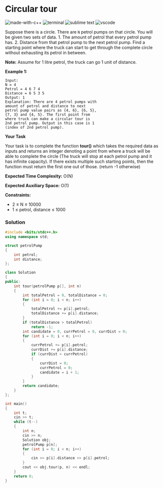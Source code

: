 # Circular tour
![made-with-c++](https://img.shields.io/badge/Made%20with-C++-007396.svg)
![terminal](https://img.shields.io/badge/Windows%20Terminal-4D4D4D?logo=windows%20terminal&logoColor=white)
![sublime text](https://img.shields.io/badge/sublime_text-%23575757.svg?logo=sublime-text&logoColor=important)
![vscode](https://img.shields.io/badge/Visual_Studio_Code-0078D4?logo=visual%20studio%20code&logoColor=white)

Suppose there is a circle. There are `N` petrol pumps on that circle. You will be given two sets of data.
    1. The amount of petrol that every petrol pump has.
    2. Distance from that petrol pump to the next petrol pump.
Find a starting point where the truck can start to get through the complete circle without exhausting its petrol in between.

**Note:**  Assume for 1 litre petrol, the truck can go 1 unit of distance.

__Example 1:__
```
Input:
N = 4
Petrol = 4 6 7 4
Distance = 6 5 3 5
Output: 1
Explanation: There are 4 petrol pumps with
amount of petrol and distance to next
petrol pump value pairs as {4, 6}, {6, 5},
{7, 3} and {4, 5}. The first point from
where truck can make a circular tour is
2nd petrol pump. Output in this case is 1
(index of 2nd petrol pump).
```
__Your Task__

Your task is to complete the function **tour()** which takes the required data as inputs and returns an integer denoting a point from where a truck will be able to complete the circle (The truck will stop at each petrol pump and it has infinite capacity). If there exists multiple such starting points, then the function must return the first one out of those. (return -1 otherwise)

__Expected Time Complexity:__ O(N)

__Expected Auxiliary Space:__ O(1)

__Constraints:__
- 2 ≤ N ≤ 10000
- 1 ≤ petrol, distance ≤ 1000

### Solution
```cpp
#include <bits/stdc++.h>
using namespace std;

struct petrolPump
{
    int petrol;
    int distance;
};

class Solution
{
public:
    int tour(petrolPump p[], int n)
    {
        int totalPetrol = 0, totalDistance = 0;
        for (int i = 0; i < n; i++)
        {
            totalPetrol += p[i].petrol;
            totalDistance += p[i].distance;
        }
        if (totalDistance > totalPetrol)
            return -1;
        int candidate = 0, currPetrol = 0, currDist = 0;
        for (int i = 0; i < n; i++)
        {
            currPetrol += p[i].petrol;
            currDist += p[i].distance;
            if (currDist > currPetrol)
            {
                currDist = 0;
                currPetrol = 0;
                candidate = i + 1;
            }
        }
        return candidate;
    }
};

int main()
{
    int t;
    cin >> t;
    while (t--)
    {
        int n;
        cin >> n;
        Solution obj;
        petrolPump p[n];
        for (int i = 0; i < n; i++)
        {
            cin >> p[i].distance >> p[i].petrol;
        }
        cout << obj.tour(p, n) << endl;
    }
    return 0;
}
```